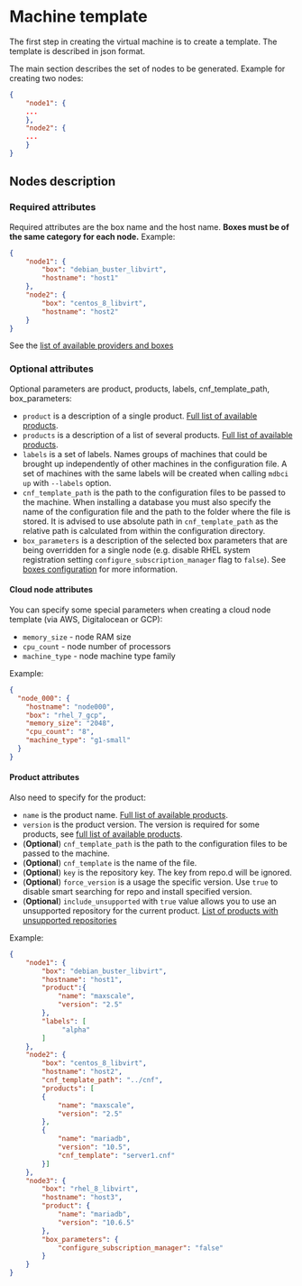 # Machine template

The first step in creating the virtual machine is to create a template.
The template is described in json format.

The main section describes the set of nodes to be generated.
Example for creating two nodes:
```json
{
    "node1": {
    ...
    },
    "node2": {
    ...
    }
}
```

## Nodes description

### Required attributes

Required attributes are the box name and the host name. __Boxes must be of the same category for each node.__
Example:
```json
{
    "node1": {
        "box": "debian_buster_libvirt",
        "hostname": "host1"
    },
    "node2": {
        "box": "centos_8_libvirt",
        "hostname": "host2"
    }
}
```
See the [list of available providers and boxes](all_providers_and_boxes.md)

### Optional attributes

Optional parameters are product, products, labels, cnf_template_path, box_parameters:
* `product` is a description of a single product. [Full list of available products](../products/all_products.md).
* `products` is a description of a list of several products. [Full list of available products](../products/all_products.md).
* `labels` is a set of labels. Names groups of machines that could be brought up independently of other machines in the configuration file. A set of machines with the same labels will be created when calling `mdbci up` with `--labels` option.
* `cnf_template_path` is the path to the configuration files to be passed to the machine. When installing a database you must also specify the name of the configuration file and the path to the folder where the file is stored. It is advised to use absolute path in `cnf_template_path` as the relative path is calculated from within the configuration directory.
* `box_parameters` is a description of the selected box parameters that are being overridden for a single node (e.g. disable RHEL system registration setting `configure_subscription_manager` flag to `false`). See [boxes configuration](../general_configuration/boxes.md) for more information.

#### Cloud node attributes

You can specify some special parameters when creating a cloud node template (via AWS, Digitalocean or GCP):
- `memory_size` - node RAM size
- `cpu_count` - node number of processors
- `machine_type` - node machine type family

Example:
```json
{
  "node_000": {
    "hostname": "node000",
    "box": "rhel_7_gcp",
    "memory_size": "2048",
    "cpu_count": "8",
    "machine_type": "g1-small"
  }
}
```

#### Product attributes

Also need to specify for the product:
* `name` is the product name. [Full list of available products](../products/all_products.md).
* `version` is the product version. The version is required for some products, see [full list of available products](../products/all_products.md).
* (__Optional__) `cnf_template_path` is the path to the configuration files to be passed to the machine.
* (__Optional__) `cnf_template` is the name of the file.
* (__Optional__) `key` is the repository key. The key from repo.d will be ignored.
* (__Optional__) `force_version` is a usage the specific version. Use `true` to disable smart searching for repo and install specified version.
* (__Optional__) `include_unsupported` with `true` value allows you to use an unsupported repository for the current product. [List of products with unsupported repositories](../products/all_products.md)

Example:
```json
{
    "node1": {
        "box": "debian_buster_libvirt",
        "hostname": "host1",
        "product":{
            "name": "maxscale",
            "version": "2.5"
        },
        "labels": [
             "alpha"
        ]
    },
    "node2": {
        "box": "centos_8_libvirt",
        "hostname": "host2",
        "cnf_template_path": "../cnf",
        "products": [
        {
            "name": "maxscale",
            "version": "2.5"
        },
        {
            "name": "mariadb",
            "version": "10.5",
            "cnf_template": "server1.cnf"
        }]
    },
    "node3": {
        "box": "rhel_8_libvirt",
        "hostname": "host3",
        "product": {
            "name": "mariadb",
            "version": "10.6.5"
        },
        "box_parameters": {
            "configure_subscription_manager": "false"
        }
    }
}
```
